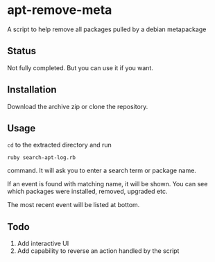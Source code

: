 # apt-remove-meta
A script to help remove all packages pulled by a debian metapackage

## Status
Not fully completed. But you can use it if you want.

## Installation
Download the archive zip or clone the repository.

## Usage
`cd` to the extracted directory and run

    ruby search-apt-log.rb

command. It will ask you to enter a search term or package name.

If an event is found with matching name, it will be shown. You can see which packages were
installed, removed, upgraded etc.

The most recent event will be listed at bottom.

## Todo
1. Add interactive UI
2. Add capability to reverse an action handled by the script


